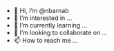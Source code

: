 - 👋 Hi, I’m @nbarnab
- 👀 I’m interested in ...
- 🌱 I’m currently learning ...
- 💞️ I’m looking to collaborate on ...
- 📫 How to reach me ...

<!---
nbarnab/nbarnab is a ✨ special ✨ repository because its `README.md` (this file) appears on your GitHub profile.
You can click the Preview link to take a look at your changes.
--->
